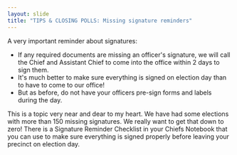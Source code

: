 ```yaml
---
layout: slide
title: "TIPS & CLOSING POLLS: Missing signature reminders"
---
```


A very important reminder about signatures:

-   If any required documents are missing an officer's signature, we will call the Chief and Assistant Chief to come into the office within 2 days to sign them.
-   It's much better to make sure everything is signed on election day than to have to come to our office!
-   But as before, do not have your officers pre-sign forms and labels during the day.

This is a topic very near and dear to my heart. We have had some elections with more than 150 missing signatures. We really want to get that down to zero! There is a Signature Reminder Checklist in your Chiefs Notebook that you can use to make sure everything is signed properly before leaving your precinct on election day.